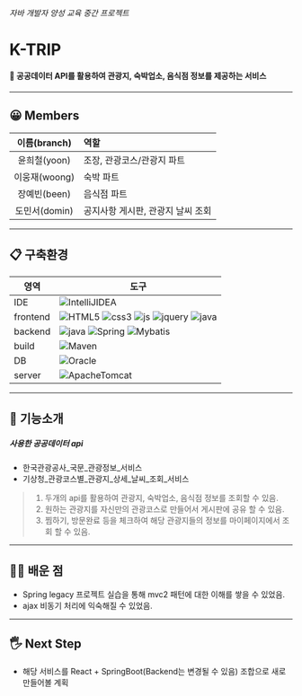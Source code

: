 ###### 자바 개발자 양성 교육 중간 프로젝트
# K-TRIP 
#### 💬 공공데이터 API를 활용하여 관광지, 숙박업소, 음식점 정보를 제공하는 서비스
---
## 😀 Members
|이름(branch)|역할
|:---:|:---|
|윤희철(yoon)|조장, 관광코스/관광지 파트|
|이웅재(woong)|숙박 파트|
|장예빈(been)|음식점 파트|
|도민서(domin)|공지사항 게시판, 관광지 날씨 조회|
---
## 📋 구축환경
|영역|도구|
|---|---|
|IDE|![IntelliJIDEA](https://img.shields.io/badge/EclipseIDE-2C2255?style=flat-square&logo=EclipseIDE&logoColor=white)|
|frontend|![HTML5](https://img.shields.io/badge/HTML5-E34F26?style=flat-square&logo=HTML5&logoColor=white) ![css3](https://img.shields.io/badge/CSS3-1572B6?style=flat-square&logo=CSS3&logoColor=white) ![js](https://img.shields.io/badge/Javascript-F7DF1E?style=flat-square&logo=Javascript&logoColor=black) ![jquery](https://img.shields.io/badge/Jquery-0769AD?style=flat-square&logo=JQuery&logoColor=white) ![java](https://img.shields.io/badge/JSP-007396?style=flat-square&logo=JSP&logoColor=white)|
|backend|![java](https://img.shields.io/badge/Java11-007396?style=flat-square&logo=Java&logoColor=white) ![Spring](https://img.shields.io/badge/Spring-6DB33F?style=flat-square&logo=Spring&logoColor=white) ![Mybatis](https://img.shields.io/badge/Mybatis-007396?style=flat-square&logo=Mybatis&logoColor=white)|
|build|![Maven](https://img.shields.io/badge/Maven-C71A36?style=flat-square&logo=ApacheMaven&logoColor=white)|
|DB|![Oracle](https://img.shields.io/badge/OracleDB-F80000?style=flat-square&logo=Oracle&logoColor=white)|
|server|![ApacheTomcat](https://img.shields.io/badge/ApacheTomcat-F8DC75?style=flat-square&logo=ApacheTomcat&logoColor=black)|
---
## 🙌 기능소개
##### 사용한 공공데이터 api
- 한국관광공사_국문_관광정보_서비스
- 기상청_관광코스별_관광지_상세_날씨_조회_서비스
>1. 두개의 api를 활용하여 관광지, 숙박업소, 음식점 정보를 조회할 수 있음.
>2. 원하는 관광지를 자신만의 관광코스로 만들어서 게시판에 공유 할 수 있음.
>3. 찜하기, 방문완료 등을 체크하여 해당 관광지들의 정보를 마이페이지에서 조회 할 수 있음.
---
## 🧑‍💻 배운 점
- Spring legacy 프로젝트 실습을 통해 mvc2 패턴에 대한 이해를 쌓을 수 있었음.
- ajax 비동기 처리에 익숙해질 수 있었음.
---
## 🖐 Next Step
- 해당 서비스를 React + SpringBoot(Backend는 변경될 수 있음) 조합으로 새로 만들어볼 계획

